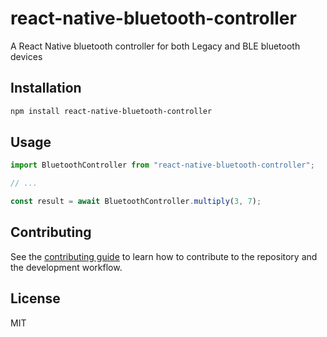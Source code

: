 # react-native-bluetooth-controller

A React Native bluetooth controller for both Legacy and BLE bluetooth devices

## Installation

```sh
npm install react-native-bluetooth-controller
```

## Usage

```js
import BluetoothController from "react-native-bluetooth-controller";

// ...

const result = await BluetoothController.multiply(3, 7);
```

## Contributing

See the [contributing guide](CONTRIBUTING.md) to learn how to contribute to the repository and the development workflow.

## License

MIT
